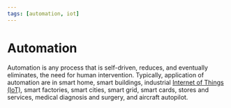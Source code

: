 ```yaml
---
tags: [automation, iot]
---
```


# Automation

Automation is any process that is self-driven, reduces, and eventually
eliminates, the need for human intervention. Typically, application of automation
are in smart home, smart buildings, industrial [Internet of Things (IoT)](202408142322.md),
smart factories, smart cities, smart grid, smart cards, stores and services,
medical diagnosis and surgery, and aircraft autopilot.
